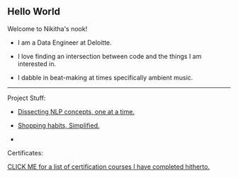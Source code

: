 ## Hello World


Welcome to Nikitha's nook!

- I am a Data Engineer at Deloitte.

- I love finding an intersection between code and the things I am interested in. 

- I dabble in beat-making at times specifically ambient music. 

--------------------------

Project Stuff:

- [Dissecting NLP concepts, one at a time.](https://github.com/Nikitha-Rajendran/Topic-Modeling)

- [Shopping habits, Simplified.](https://github.com/Nikitha-Rajendran/Customer-Segregation-With-RFM-Analysis)

-

Certificates:

[CLICK ME for a list of certification courses I have completed hitherto.](https://github.com/Nikitha-Rajendran/Certificates)




<!--
**Nikitha-Rajendran/Nikitha-Rajendran** is a ✨ _special_ ✨ repository because its `README.md` (this file) appears on your GitHub profile.

Here are some ideas to get you started:

- 🔭 I’m currently working on ...
- 🌱 I’m currently learning ...
- 👯 I’m looking to collaborate on ...
- 🤔 I’m looking for help with ...
- 💬 Ask me about ...
- 📫 How to reach me: ...
- 😄 Pronouns: ...
- ⚡ Fun fact: ...
-->
